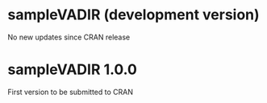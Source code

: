 # sampleVADIR (development version)

No new updates since CRAN release

# sampleVADIR 1.0.0

First version to be submitted to CRAN
